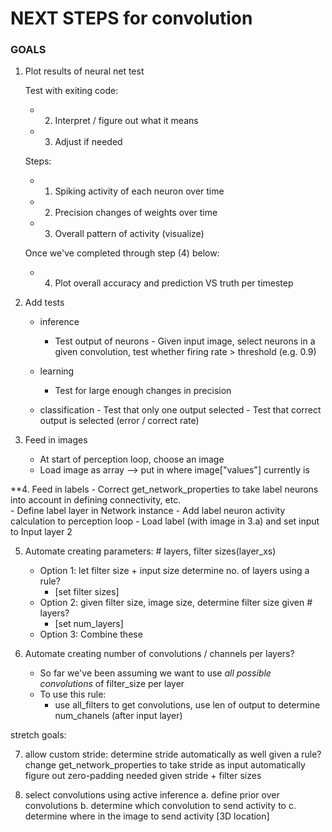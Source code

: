# NEXT STEPS for convolution

### GOALS
1. Plot results of neural net test

   Test with exiting code:
    - 2. Interpret / figure out what it means
    - 3. Adjust if needed 
    
    Steps:
    - 1. Spiking activity of each neuron over time
    - 2. Precision changes of weights over time
    - 3. Overall pattern of activity (visualize)
    
    Once we've completed through step (4) below:
    - 4. Plot overall accuracy and prediction VS truth per timestep
    

2. Add tests
      - inference
          - Test output of neurons
                - Given input image, select neurons in a given convolution, test whether
                    firing rate > threshold (e.g. 0.9)
   
      - learning
          - Test for large enough changes in precision 
      - classification
            - Test that only one output selected
            - Test that correct output is selected (error / correct rate) 
    

3. Feed in images
   - At start of perception loop, choose an image
   - Load image as array --> put in where image["values"] currently is

**4. Feed in labels
    - Correct get_network_properties to take label neurons into account in defining connectivity, etc.   
    - Define label layer in Network instance
    - Add label neuron activity calculation to perception loop
    - Load label (with image in 3.a) and set input to Input layer 2

5. Automate creating parameters: # layers, filter sizes(layer_xs)
    - Option 1: let filter size + input size determine no. of layers using a rule?
        - [set filter sizes]
    - Option 2: given filter size, image size, determine filter size given # layers?
        - [set num_layers]
    - Option 3: Combine these
    

6. Automate creating number of convolutions / channels per layers?
    - So far we've been assuming we want to use *all possible convolutions* of filter_size per layer
    - To use this rule:
        - use all_filters to get convolutions, use len of output to determine num_chanels (after input layer)
   
stretch goals:

7. allow custom stride:
    determine stride automatically as well given a rule?
    change get_network_properties to take stride as input
    automatically figure out zero-padding needed given stride + filter sizes
   
8. select convolutions using active inference
    a. define prior over convolutions
    b. determine which convolution to send activity to
    c. determine where in the image to send activity [3D location]
   

